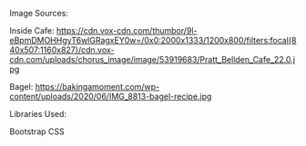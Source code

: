 Image Sources:

Inside Cafe: https://cdn.vox-cdn.com/thumbor/9l-eBpmDMOHHgyT6wlGRagxEY0w=/0x0:2000x1333/1200x800/filters:focal(840x507:1160x827)/cdn.vox-cdn.com/uploads/chorus_image/image/53919683/Pratt_Bellden_Cafe_22.0.jpg

Bagel: https://bakingamoment.com/wp-content/uploads/2020/06/IMG_8813-bagel-recipe.jpg

Libraries Used:

Bootstrap CSS
